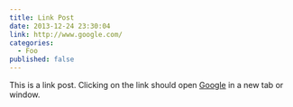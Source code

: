 ```yaml
---
title: Link Post
date: 2013-12-24 23:30:04
link: http://www.google.com/
categories:
  - Foo
published: false
---
```


This is a link post. Clicking on the link should open [Google](http://www.google.com/) in a new tab or window.
